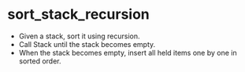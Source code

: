 # sort_stack_recursion

* Given a stack, sort it using recursion.
* Call Stack until the stack becomes empty.  
* When the stack becomes empty, insert all held items one by one in sorted order.  
